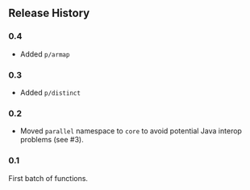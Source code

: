 ## Release History

### 0.4

* Added `p/armap`

### 0.3

* Added `p/distinct`

### 0.2

* Moved `parallel` namespace to `core` to avoid potential Java interop problems (see #3).

### 0.1

First batch of functions.
